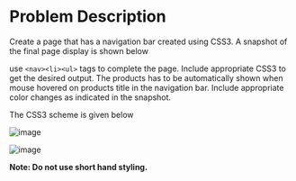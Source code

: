 # Problem Description

Create a page that has a navigation bar created using CSS3. A snapshot of the final page display is shown below

use `<nav><li><ul>` tags to complete the page. Include appropriate CSS3 to get the desired output. The products has to be automatically shown when mouse hovered on products title in the navigation bar. Include appropriate color changes as indicated in the snapshot.

The CSS3 scheme is given below

![image](//Web/gitignore\ReferenceImages\CSS-3\Web-Navigation-Bar-using-CSS3-Description-1.png)

![image](//Web/gitignore\ReferenceImages\CSS-3\Web-Navigation-Bar-using-CSS3-Description.png)

**Note:  Do not use short hand styling.**
